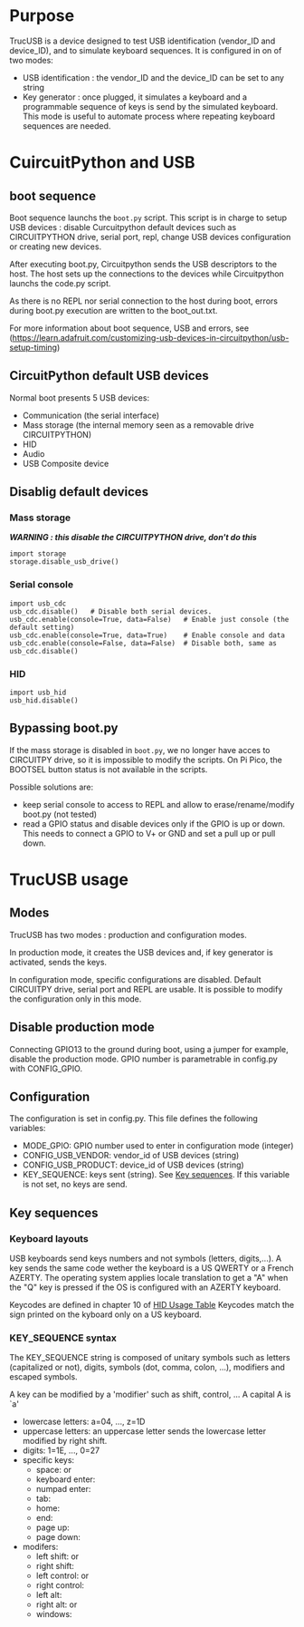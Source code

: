 # Purpose

TrucUSB is a device designed to test USB identification (vendor_ID and device_ID), and
to simulate keyboard sequences.
It is configured in on of two modes:
- USB identification : the vendor_ID and the device_ID can be set to any string
- Key generator : once plugged, it simulates a keyboard and a programmable sequence of
keys is send by the simulated keyboard. This mode is useful to automate process where repeating
keyboard sequences are needed.

# CuircuitPython and USB

## boot sequence

Boot sequence launchs the `boot.py` script. This script is in charge to setup USB devices :
disable Curcuitpython default devices such as CIRCUITPYTHON drive, serial port, repl, 
change USB devices configuration or creating new devices.

After executing boot.py, Circuitpython sends the USB descriptors to the host. 
The host sets up the connections to the devices while Circuitpython launchs the 
code.py script.

As there is no REPL nor serial connection to the host during boot, errors during boot.py execution
are written to the boot_out.txt.

For more information about boot sequence, USB and errors, see 
(https://learn.adafruit.com/customizing-usb-devices-in-circuitpython/usb-setup-timing)

## CircuitPython default USB devices

Normal boot presents 5 USB devices:
- Communication (the serial interface)
- Mass storage (the internal memory seen as a removable drive CIRCUITPYTHON)
- HID
- Audio
- USB Composite device

## Disablig default devices

### Mass storage

***WARNING : this disable the CIRCUITPYTHON drive, don't do this***
```
import storage
storage.disable_usb_drive()
```

### Serial console

```
import usb_cdc
usb_cdc.disable()   # Disable both serial devices.
usb_cdc.enable(console=True, data=False)   # Enable just console (the default setting)
usb_cdc.enable(console=True, data=True)    # Enable console and data
usb_cdc.enable(console=False, data=False)  # Disable both, same as usb_cdc.disable()
```

### HID

```
import usb_hid
usb_hid.disable()
```

## Bypassing boot.py

If the mass storage is disabled in `boot.py`, we no longer have acces to CIRCUITPY drive, 
so it is impossible to modify the scripts.
On Pi Pico, the BOOTSEL button status is not available in the scripts.

Possible solutions are:
- keep serial console to access to REPL and allow to erase/rename/modify boot.py (not tested)
- read a GPIO status and disable devices only if the GPIO is up or down. 
This needs to connect a GPIO to V+ or GND and set a pull up or pull down.

# TrucUSB usage

## Modes

TrucUSB has two modes : production and configuration modes. 

In production mode, it creates the USB devices and, if key generator is activated, sends the keys.

In configuration mode, specific configurations are disabled. Default CIRCUITPY drive, serial port and REPL are usable.
It is possible to modify the configuration only in this mode.

## Disable production mode

Connecting GPIO13 to the ground during boot, using a jumper for example, disable the production mode. 
GPIO number is parametrable in config.py with CONFIG_GPIO.

## Configuration

The configuration is set in config.py. This file defines the following variables:
- MODE_GPIO: GPIO number used to enter in configuration mode (integer)
- CONFIG_USB_VENDOR: vendor_id of USB devices (string)
- CONFIG_USB_PRODUCT: device_id of USB devices (string)
- KEY_SEQUENCE: keys sent (string). See [Key sequences](#key-sequences). If this variable is not set,
no keys are send.

## Key sequences

### Keyboard layouts

USB keyboards send keys numbers and not symbols (letters, digits,...). 
A key sends the same code wether the keyboard is a US QWERTY or a French AZERTY. The operating system
applies locale translation to get a "A" when the "Q" key is pressed if the OS is configured with an
AZERTY keyboard.

Keycodes are defined in chapter 10 of [HID Usage Table](https://usb.org/sites/default/files/hut1_3_0.pdf)
Keycodes match the sign printed on the kyboard only on a US keyboard.

### KEY_SEQUENCE syntax

The KEY_SEQUENCE string is composed of unitary symbols such as letters (capitalized or not), digits,
symbols (dot, comma, colon, ...), modifiers and escaped symbols. 

A key can be modified by a 'modifier' such as shift, control, ... A capital A is `<shift>a'

- lowercase letters: a=04, ..., z=1D
- uppercase letters: an uppercase letter sends the lowercase letter modified by right shift.
- digits: 1=1E, ..., 0=27
- specific keys:
	- space: <spc> or <space>
	- keyboard enter: <enter>
	- numpad enter: <npenter>
	- tab: <tab>
	- home: <home>
	- end: <end>
	- page up: <pgup>
	- page down: <pgdn>
- modifers:
	- left shift: <shift> or <lshift>
	- right shift: <rshift>
	- left control: <ctrl> or <lctrl>
	- right control: <rctrl>
	- left alt: <alt>
	- right alt: <ralt> or <altgr>
	- windows: <win>





